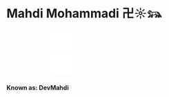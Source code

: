 <H1>Mahdi Mohammadi <a align="right"> 卍☼𓃬 </a></H1> 
<a href="#" style="padding: 20%;"><img width="50px" src="te.png" alt="" srcset=""></a>
<a href="#" style="padding: 20%;"><img width="50px"  src="tw.png" alt="" srcset=""></a>
<h4>Known as: DevMahdi</h4> 


